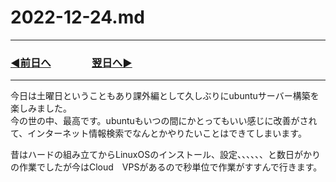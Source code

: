 # 2022-12-24.md

---
### [◀️前日へ](https://github.com/yuasys/chatty-journal/blob/main/2022/12/2022-12-23.md)&emsp;&emsp;&emsp;&emsp;[翌日へ▶️](https://github.com/yuasys/chatty-journal/blob/main/2022/12/2022-12-25.md)
---


今日は土曜日ということもあり課外編として久しぶりにubuntuサーバー構築を楽しみました。  
今の世の中、最高です。ubuntuもいつの間にかとってもいい感じに改善がされて、インターネット情報検索でなんとかやりたいことはできてしまいます。

昔はハードの組み立てからLinuxOSのインストール、設定、、、、、、と数日がかりの作業でしたが今はCloud　VPSがあるので秒単位で作業がすすんで行きます。
